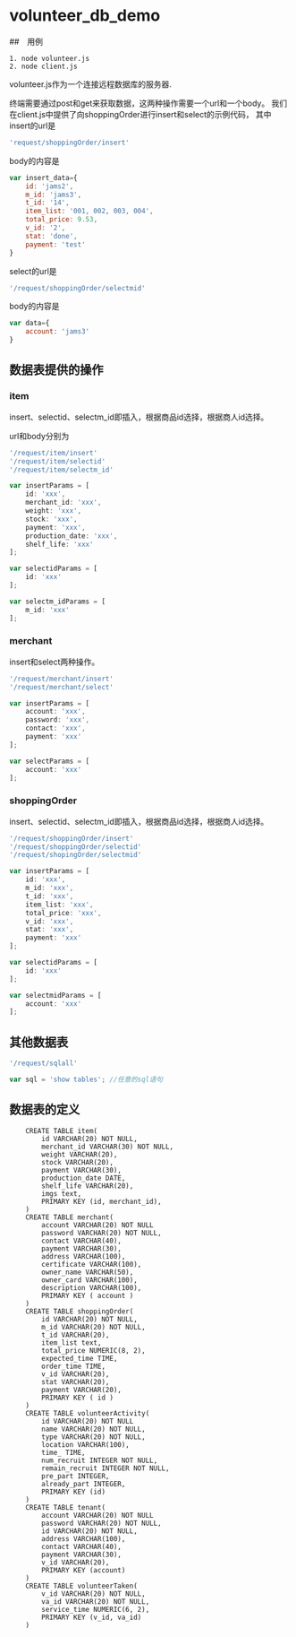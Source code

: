 # volunteer_db_demo

##　用例

```
1. node volunteer.js
2. node client.js
```

volunteer.js作为一个连接远程数据库的服务器.

终端需要通过post和get来获取数据，这两种操作需要一个url和一个body。
我们在client.js中提供了向shoppingOrder进行insert和select的示例代码，
其中insert的url是

```` javascript
'request/shoppingOrder/insert'
````


body的内容是

````javascript
var insert_data={
    id: 'jams2',
    m_id: 'jams3',
    t_id: '14',
    item_list: '001, 002, 003, 004',
    total_price: 9.53,
    v_id: '2',
    stat: 'done',
    payment: 'test'
}
````

select的url是

```javascript
'/request/shoppingOrder/selectmid'
```

body的内容是

```javascript
var data={
    account: 'jams3'
}
```

## 数据表提供的操作

### item

insert、selectid、selectm_id即插入，根据商品id选择，根据商人id选择。

url和body分别为

```javascript
'/request/item/insert'
'/request/item/selectid'
'/request/item/selectm_id'

var insertParams = [   
    id: 'xxx',
    merchant_id: 'xxx',
    weight: 'xxx',
    stock: 'xxx',
    payment: 'xxx',
    production_date: 'xxx',
    shelf_life: 'xxx'
];

var selectidParams = [   
    id: 'xxx'
];

var selectm_idParams = [   
    m_id: 'xxx'
];
```

### merchant

insert和select两种操作。

```javascript
'/request/merchant/insert'
'/request/merchant/select'

var insertParams = [   
    account: 'xxx',
    password: 'xxx',
    contact: 'xxx',
    payment: 'xxx'
];

var selectParams = [   
    account: 'xxx'
]; 
```

### shoppingOrder

insert、selectid、selectm_id即插入，根据商品id选择，根据商人id选择。

```javascript
'/request/shoppingOrder/insert'
'/request/shoppingOrder/selectid'
'/request/shopingOrder/selectmid'

var insertParams = [   
    id: 'xxx',
    m_id: 'xxx',
    t_id: 'xxx',
    item_list: 'xxx',
    total_price: 'xxx',
    v_id: 'xxx',
    stat: 'xxx',
    payment: 'xxx'
];

var selectidParams = [   
    id: 'xxx'
];

var selectmidParams = [   
    account: 'xxx'
];
```



## 其他数据表

```javascript
'/request/sqlall'

var sql = 'show tables'; //任意的sql语句
```



## 数据表的定义

```mysql
    CREATE TABLE item(
        id VARCHAR(20) NOT NULL,
        merchant_id VARCHAR(30) NOT NULL,
        weight VARCHAR(20),
        stock VARCHAR(20),
        payment VARCHAR(30),
        production_date DATE,
        shelf_life VARCHAR(20),
        imgs text,
        PRIMARY KEY (id, merchant_id),
    )
    CREATE TABLE merchant(
        account VARCHAR(20) NOT NULL
        password VARCHAR(20) NOT NULL,
        contact VARCHAR(40),
        payment VARCHAR(30),
        address VARCHAR(100),
        certificate VARCHAR(100),
        owner_name VARCHAR(50),
        owner_card VARCHAR(100),
        description VARCHAR(100),
        PRIMARY KEY ( account )
    )
    CREATE TABLE shoppingOrder(
        id VARCHAR(20) NOT NULL,
        m_id VARCHAR(20) NOT NULL,
        t_id VARCHAR(20),
        item_list text,
        total_price NUMERIC(8, 2),
        expected_time TIME,
        order_time TIME,
        v_id VARCHAR(20),
        stat VARCHAR(20),
        payment VARCHAR(20),
        PRIMARY KEY ( id )
    )
    CREATE TABLE volunteerActivity(
        id VARCHAR(20) NOT NULL
        name VARCHAR(20) NOT NULL,
        type VARCHAR(20) NOT NULL,
        location VARCHAR(100),
        time_ TIME,
        num_recruit INTEGER NOT NULL,
        remain_recruit INTEGER NOT NULL,
        pre_part INTEGER,
        already_part INTEGER,
        PRIMARY KEY (id)
    )
    CREATE TABLE tenant(
        account VARCHAR(20) NOT NULL
        password VARCHAR(20) NOT NULL,
        id VARCHAR(20) NOT NULL,
        address VARCHAR(100),
        contact VARCHAR(40),
        payment VARCHAR(30),
        v_id VARCHAR(20),
        PRIMARY KEY (account)
    )
    CREATE TABLE volunteerTaken(
        v_id VARCHAR(20) NOT NULL,
        va_id VARCHAR(20) NOT NULL,
        service_time NUMERIC(6, 2),
        PRIMARY KEY (v_id, va_id)
    )
   
```


